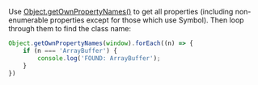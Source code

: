 Use [Object.getOwnPropertyNames()][1] to get all properties (including non-enumerable properties except for those which use Symbol). Then loop through them to find the class name:

```js
Object.getOwnPropertyNames(window).forEach((n) => {
    if (n === 'ArrayBuffer') {
        console.log('FOUND: ArrayBuffer');
    }
})
```

  [1]: https://developer.mozilla.org/en-US/docs/Web/JavaScript/Reference/Global_Objects/Object/getOwnPropertyNames
